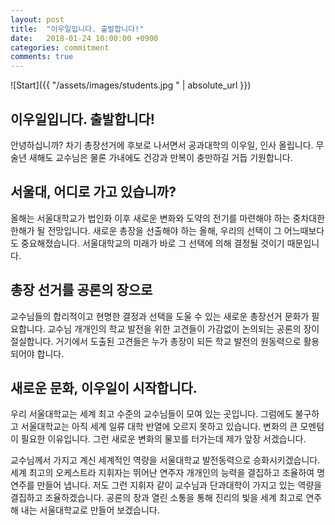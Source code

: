 ```yaml
---
layout: post
title:  "이우일입니다. 출발합니다!"
date:   2018-01-24 10:00:00 +0900
categories: commitment
comments: true
---
```

![Start]({{ "/assets/images/students.jpg " | absolute_url }})

## 이우일입니다. 출발합니다!

안녕하십니까? 차기 총장선거에 후보로 나서면서 공과대학의 이우일, 인사 올립니다. 무술년 새해도 교수님은 물론 가내에도 건강과 만복이 충만하길 거듭 기원합니다.

## 서울대, 어디로 가고 있습니까?

올해는 서울대학교가 법인화 이후 새로운 변화와 도약의 전기를 마련해야 하는 중차대한 한해가 될 전망입니다. 새로운 총장을 선출해야 하는 올해, 우리의 선택이 그 어느때보다도 중요해졌습니다. 서울대학교의 미래가 바로 그 선택에 의해 결정될 것이기 때문입니다.

## 총장 선거를 공론의 장으로

교수님들의 합리적이고 현명한 결정과 선택을 도울 수 있는 새로운 총장선거 문화가 필요합니다. 교수님 개개인의 학교 발전을 위한 고견들이 가감없이 논의되는 공론의 장이 절실합니다. 거기에서 도출된 고견들은 누가 총장이 되든 학교 발전의 원동력으로 활용되어야 합니다.

## 새로운 문화, 이우일이 시작합니다.

우리 서울대학교는 세계 최고 수준의 교수님들이 모여 있는 곳입니다. 그럼에도 불구하고 서울대학교는 아직 세계 일류 대학 반열에 오르지 못하고 있습니다. 변화의 큰 모멘텀이 필요한 이유입니다. 그런 새로운 변화의 물꼬를 터가는데 제가 앞장 서겠습니다.

교수님께서 가지고 계신 세계적인 역량을 서울대학교 발전동력으로 승화시키겠습니다.  세계 최고의 오케스트라 지휘자는 뛰어난 연주자 개개인의 능력을 결집하고 조율하여 명연주를 만들어 냅니다. 저도 그런 지휘자 같이 교수님과 단과대학이 가지고 있는 역량을 결집하고 조율하겠습니다. 공론의 장과 열린 소통을 통해 진리의 빛을 세계 최고로 연주해 내는 서울대학교로 만들어 보겠습니다.
